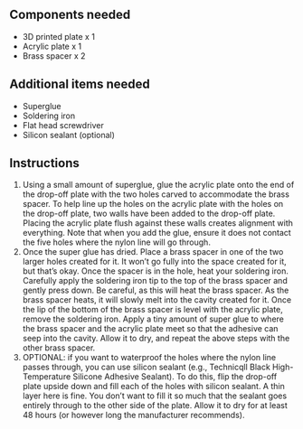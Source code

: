 ## Components needed
- 3D printed plate x 1
- Acrylic plate x 1
- Brass spacer x 2

## Additional items needed
- Superglue
- Soldering iron
- Flat head screwdriver 
- Silicon sealant (optional)

## Instructions 
1. Using a small amount of superglue, glue the acrylic plate onto the end of the drop-off plate with the two holes carved to accommodate the brass spacer. To help line up the holes on the acrylic plate with the holes on the drop-off plate, two walls have been added to the drop-off plate. Placing the acrylic plate flush against these walls creates alignment with everything. Note that when you add the glue, ensure it does not contact the five holes where the nylon line will go through. 
2. Once the super glue has dried. Place a brass spacer in one of the two larger holes created for it. It won’t go fully into the space created for it, but that’s okay. Once the spacer is in the hole, heat your soldering iron. Carefully apply the soldering iron tip to the top of the brass spacer and gently press down. Be careful, as this will heat the brass spacer. As the brass spacer heats, it will slowly melt into the cavity created for it. Once the lip of the bottom of the brass spacer is level with the acrylic plate, remove the soldering iron. Apply a tiny amount of super glue to where the brass spacer and the acrylic plate meet so that the adhesive can seep into the cavity. Allow it to dry, and repeat the above steps with the other brass spacer.
3. OPTIONAL: if you want to waterproof the holes where the nylon line passes through, you can use silicon sealant (e.g., Technicqll Black High-Temperature Silicone Adhesive Sealant). To do this, flip the drop-off plate upside down and fill each of the holes with silicon sealant. A thin layer here is fine. You don’t want to fill it so much that the sealant goes entirely through to the other side of the plate. Allow it to dry for at least 48 hours (or however long the manufacturer recommends). 
